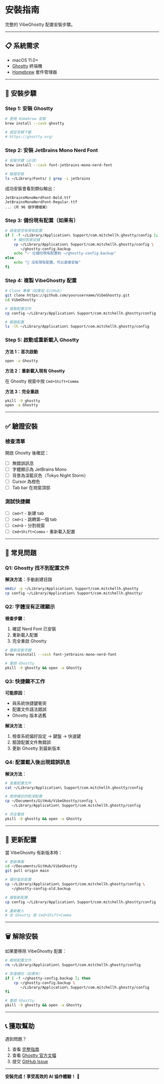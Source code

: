 # 安裝指南

完整的 VibeGhostty 配置安裝步驟。

---

## 📋 系統需求

- macOS 11.0+
- [Ghostty](https://ghostty.org/) 終端機
- [Homebrew](https://brew.sh/) 套件管理器

---

## 🚀 安裝步驟

### Step 1: 安裝 Ghostty

```bash
# 使用 Homebrew 安裝
brew install --cask ghostty

# 或從官網下載
# https://ghostty.org/
```

### Step 2: 安裝 JetBrains Mono Nerd Font

```bash
# 安裝字體（必須）
brew install --cask font-jetbrains-mono-nerd-font

# 驗證安裝
ls ~/Library/Fonts/ | grep -i jetbrains
```

成功安裝會看到類似輸出：
```
JetBrainsMonoNerdFont-Bold.ttf
JetBrainsMonoNerdFont-Regular.ttf
...（共 96 個字體檔案）
```

### Step 3: 備份現有配置（如果有）

```bash
# 檢查是否有現有配置
if [ -f ~/Library/Application\ Support/com.mitchellh.ghostty/config ]; then
    # 備份到家目錄
    cp ~/Library/Application\ Support/com.mitchellh.ghostty/config \
       ~/ghostty-config.backup
    echo "✅ 已備份現有配置到 ~/ghostty-config.backup"
else
    echo "📝 沒有現有配置，可以直接安裝"
fi
```

### Step 4: 複製 VibeGhostty 配置

```bash
# Clone 專案（如果從 GitHub）
git clone https://github.com/yourusername/VibeGhostty.git
cd VibeGhostty

# 複製配置文件
cp config ~/Library/Application\ Support/com.mitchellh.ghostty/config

# 驗證配置
ls -lh ~/Library/Application\ Support/com.mitchellh.ghostty/config
```

### Step 5: 啟動或重新載入 Ghostty

**方法 1：首次啟動**
```bash
open -a Ghostty
```

**方法 2：重新載入現有 Ghostty**

在 Ghostty 視窗中按 `Cmd+Shift+Comma`

**方法 3：完全重啟**
```bash
pkill -9 ghostty
open -a Ghostty
```

---

## ✅ 驗證安裝

### 檢查清單

開啟 Ghostty 後確認：

- [ ] 無錯誤訊息
- [ ] 字體顯示為 JetBrains Mono
- [ ] 背景為深藍灰色（Tokyo Night Storm）
- [ ] Cursor 為橙色
- [ ] Tab bar 在視窗頂部

### 測試快捷鍵

- [ ] `Cmd+T` - 新建 tab
- [ ] `Cmd+1` - 跳轉第一個 tab
- [ ] `Cmd+D` - 分割視窗
- [ ] `Cmd+Shift+Comma` - 重新載入配置

---

## 🐛 常見問題

### Q1: Ghostty 找不到配置文件

**解決方法**：手動創建目錄
```bash
mkdir -p ~/Library/Application\ Support/com.mitchellh.ghostty
cp config ~/Library/Application\ Support/com.mitchellh.ghostty/
```

### Q2: 字體沒有正確顯示

**檢查步驟**：
1. 確認 Nerd Font 已安裝
2. 重新載入配置
3. 完全重啟 Ghostty

```bash
# 重新安裝字體
brew reinstall --cask font-jetbrains-mono-nerd-font

# 重啟 Ghostty
pkill -9 ghostty && open -a Ghostty
```

### Q3: 快捷鍵不工作

**可能原因**：
- 與系統快捷鍵衝突
- 配置文件語法錯誤
- Ghostty 版本過舊

**解決方法**：
1. 檢查系統偏好設定 → 鍵盤 → 快速鍵
2. 驗證配置文件無錯誤
3. 更新 Ghostty 到最新版本

### Q4: 配置載入後出現錯誤訊息

**解決方法**：
```bash
# 查看配置文件
cat ~/Library/Application\ Support/com.mitchellh.ghostty/config

# 使用備份的乾淨配置
cp ~/Documents/GitHub/VibeGhostty/config \
   ~/Library/Application\ Support/com.mitchellh.ghostty/config

# 完全重啟
pkill -9 ghostty && open -a Ghostty
```

---

## 🔄 更新配置

當 VibeGhostty 有新版本時：

```bash
# 更新專案
cd ~/Documents/GitHub/VibeGhostty
git pull origin main

# 備份當前配置
cp ~/Library/Application\ Support/com.mitchellh.ghostty/config \
   ~/ghostty-config-old.backup

# 複製新配置
cp config ~/Library/Application\ Support/com.mitchellh.ghostty/config

# 重新載入
# 在 Ghostty 按 Cmd+Shift+Comma
```

---

## 🗑️ 解除安裝

如果要移除 VibeGhostty 配置：

```bash
# 刪除配置文件
rm ~/Library/Application\ Support/com.mitchellh.ghostty/config

# 恢復備份（如果有）
if [ -f ~/ghostty-config.backup ]; then
    cp ~/ghostty-config.backup \
       ~/Library/Application\ Support/com.mitchellh.ghostty/config
fi

# 重啟 Ghostty
pkill -9 ghostty && open -a Ghostty
```

---

## 📞 獲取幫助

遇到問題？

1. 查看 [完整指南](GUIDE.md)
2. 查看 [Ghostty 官方文檔](https://ghostty.org/docs)
3. 提交 [GitHub Issue](https://github.com/yourusername/VibeGhostty/issues)

---

**安裝完成！享受高效的 AI 協作體驗！** 🎉
